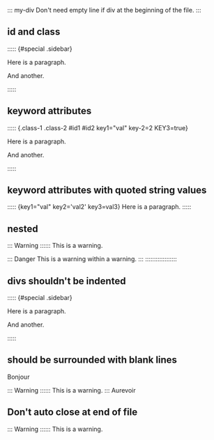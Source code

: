 ::: my-div
Don't need empty line if div at the beginning of the file.
:::

## id and class

::::: {#special .sidebar}

Here is a paragraph.



And another.

:::::

## keyword attributes

::::: {.class-1 .class-2 #id1 #id2 key1="val" key-2=2 KEY3=true}

Here is a paragraph.



And another.

:::::

## keyword attributes with quoted string values

::::: {key1="val" key2='val2' key3=val3}
Here is a paragraph.
:::::

## nested

::: Warning ::::::
This is a warning.

::: Danger
This is a warning within a warning.
:::
::::::::::::::::::

## divs shouldn't be indented

  ::::: {#special .sidebar}
  
  Here is a paragraph.
  
  
  
  And another.
  
  :::::


## should be surrounded with blank lines

Bonjour

::: Warning ::::::
This is a warning.
:::
Aurevoir

## Don't auto close at end of file

::: Warning ::::::
This is a warning.